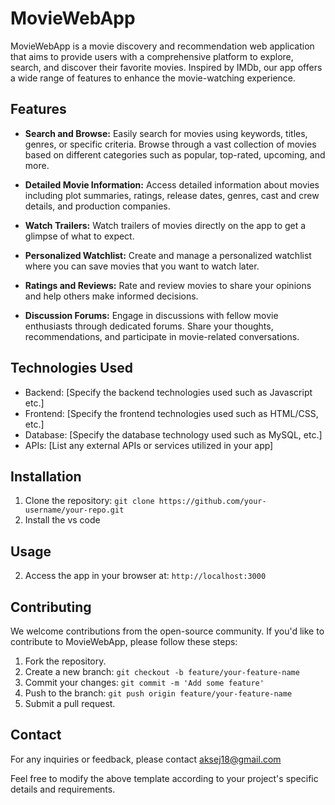 

# MovieWebApp

MovieWebApp is a movie discovery and recommendation web application that aims to provide users with a comprehensive platform to explore, search, and discover their favorite movies. Inspired by IMDb, our app offers a wide range of features to enhance the movie-watching experience.

## Features

- **Search and Browse:** Easily search for movies using keywords, titles, genres, or specific criteria. Browse through a vast collection of movies based on different categories such as popular, top-rated, upcoming, and more.

- **Detailed Movie Information:** Access detailed information about movies including plot summaries, ratings, release dates, genres, cast and crew details, and production companies.

- **Watch Trailers:** Watch trailers of movies directly on the app to get a glimpse of what to expect.

- **Personalized Watchlist:** Create and manage a personalized watchlist where you can save movies that you want to watch later.

- **Ratings and Reviews:** Rate and review movies to share your opinions and help others make informed decisions.

- **Discussion Forums:** Engage in discussions with fellow movie enthusiasts through dedicated forums. Share your thoughts, recommendations, and participate in movie-related conversations.

## Technologies Used

- Backend: [Specify the backend technologies used such as Javascript etc.]
- Frontend: [Specify the frontend technologies used such as HTML/CSS, etc.]
- Database: [Specify the database technology used such as MySQL, etc.]
- APIs: [List any external APIs or services utilized in your app]

## Installation

1. Clone the repository: `git clone https://github.com/your-username/your-repo.git`
2. Install the vs code


## Usage

2. Access the app in your browser at: `http://localhost:3000`

## Contributing

We welcome contributions from the open-source community. If you'd like to contribute to MovieWebApp, please follow these steps:

1. Fork the repository.
2. Create a new branch: `git checkout -b feature/your-feature-name`
3. Commit your changes: `git commit -m 'Add some feature'`
4. Push to the branch: `git push origin feature/your-feature-name`
5. Submit a pull request.


## Contact

For any inquiries or feedback, please contact aksej18@gmail.com

Feel free to modify the above template according to your project's specific details and requirements.
